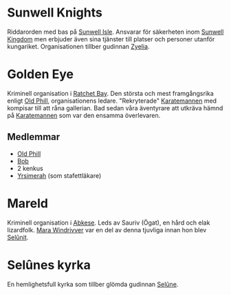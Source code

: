 <!-- TITLE: Organisationer -->

# Sunwell Knights

Riddarorden med bas på [Sunwell Isle](geografi#sunwell-isle). Ansvarar för säkerheten inom [Sunwell Kingdom](geografi#sunwell-kingdom) men erbjuder även sina tjänster till platser och personer utanför kungariket. Organisationen tillber gudinnan [Zyelia](religion#zyelia).

# Golden Eye 

Kriminell organisation i [Ratchet Bay](geografi#ratchet-bay). Den största och mest framgångsrika enligt [Old Phill](karaktarer#old-phill), organisationens ledare. "Rekryterade" [Karatemannen](karaktarer#karatemannen) med kompisar till att råna gallerian. Bad sedan våra äventyrare att utkräva hämnd på [Karatemannen](karaktarer#karatemannen) som var den ensamma överlevaren.

## Medlemmar

* [Old Phill](karaktarer#old-phill)
* [Bob](karaktarer#bob)
* 2 kenkus
* [Yrsimerah](karaktarer#yrsimerah) (som stafettläkare)

# Mareld

Kriminell organisation i [Abkese](geografi#abkese). Leds av Sauriv (Ögat), en hård och elak lizardfolk. [Mara Windrivver](karaktarer#mara-windrivver) var en del av denna tjuvliga innan hon blev [Selûnit](organisationer#selunes-kyrka).

# Selûnes kyrka

En hemlighetsfull kyrka som tillber glömda gudinnan [Selûne](religion#selune).

